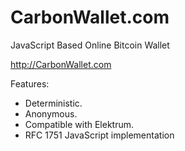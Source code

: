 CarbonWallet.com
================

JavaScript Based Online Bitcoin Wallet

http://CarbonWallet.com

Features:

- Deterministic.
- Anonymous.
- Compatible with Elektrum.
- RFC 1751 JavaScript implementation
